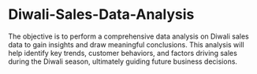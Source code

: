 # Diwali-Sales-Data-Analysis
The objective is to perform a comprehensive data analysis on Diwali sales data to gain insights and draw meaningful conclusions. This analysis will help identify key trends, customer behaviors, and factors driving sales during the Diwali season, ultimately guiding future business decisions.
